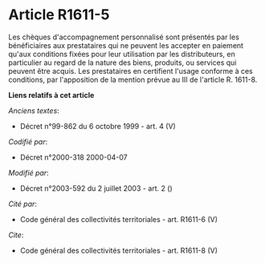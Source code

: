 # Article R1611-5

Les chèques d'accompagnement personnalisé sont présentés par les bénéficiaires aux prestataires qui ne peuvent les accepter
en paiement qu'aux conditions fixées pour leur utilisation par les distributeurs, en particulier au regard de la nature des
biens, produits, ou services qui peuvent être acquis. Les prestataires en certifient l'usage conforme à ces conditions, par
l'apposition de la mention prévue au III de l'article R. 1611-8.

**Liens relatifs à cet article**

_Anciens textes_:

  - Décret n°99-862 du 6 octobre 1999 - art. 4 (V)

_Codifié par_:

  - Décret n°2000-318 2000-04-07

_Modifié par_:

  - Décret n°2003-592 du 2 juillet 2003 - art. 2 ()

_Cité par_:

  - Code général des collectivités territoriales - art. R1611-6 (V)

_Cite_:

  - Code général des collectivités territoriales - art. R1611-8 (V)
